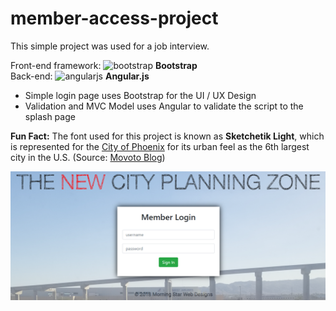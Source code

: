 # member-access-project

This simple project was used for a job interview. 

Front-end framework: <img src="https://upload.wikimedia.org/wikipedia/commons/b/b2/Bootstrap_logo.svg" alt="bootstrap" width="40" height="40"/> **Bootstrap** 
<br/>
Back-end: <img src="https://upload.wikimedia.org/wikipedia/commons/thumb/c/cf/Angular_full_color_logo.svg/375px-Angular_full_color_logo.svg.png" alt="angularjs" width="40" height="40"/> **Angular.js** 

- Simple login page uses Bootstrap for the UI / UX Design
- Validation and MVC Model uses Angular to validate the script to the splash page

**Fun Fact:** The font used for this project is known as **Sketchetik Light**, which is represented for the <a href="https://www.phoenix.gov/" target="_blank">City of Phoenix</a> for its urban feel as the 6th largest city in the U.S. (Source: <a href="https://www.movoto.com/blog/lifestyle/pop-culture/what-font-is-your-city/" target="_blank">Movoto Blog</a>)

![Login Page Screenshot](https://github.com/projects-old/member-access-project/blob/main/images/screenshot-login.png)
